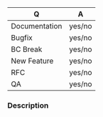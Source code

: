 <!--
Fill in the relevant information below to help triage your issue.

Assuming the current release is 1.5.0, the next patch release is 1.5.1, the next minor is 1.6.0 and the next major is 2.0.0, The Current release branch will be `1.5.x`, the next minor branch will be `1.6.x`, and the next major branch will be `2.0.x`

Pick the target branch based on the following criteria:
  * Documentation improvement: Current release branch 1.5.x
  * Bugfix: Current release branch 1.5.x
  * QA improvement (additional tests, CS fixes, etc.) that does not change code
    behavior: Next minor 1.6.x
  * New feature, or refactor of existing code: Next minor 1.6.x
  * Backwards incompatible features and refactoring: Next major 2.0.x

You MUST provide a signoff in your commits for us to be able to accept your
patch; you can do this by providing either the --signoff or -s flag when using
"git commit". Please see the project contributing guide and
https://developercertificate.org for details.
-->

<!-- Answer yes OR no in the table below -->
|    Q          | A      |
|-------------- |--------|
| Documentation | yes/no |
| Bugfix        | yes/no |
| BC Break      | yes/no |
| New Feature   | yes/no |
| RFC           | yes/no |
| QA            | yes/no |

### Description

<!--

Tell us about why this change is necessary:
- Are you fixing a bug or providing a failing unit test to demonstrate a bug?
  - How do you reproduce it?
  - What did you expect to happen?
  - What actually happened?
  - TARGET THE CURRENT RELEASE BRANCH

- Are you adding documentation?
  - TARGET THE CURRENT RELEASE BRANCH

- Are you providing a QA improvement (additional tests, CS fixes, etc.) that
  does not change behavior?
  - Explain why the changes are necessary
  - TARGET THE NEXT MINOR BRANCH

- Are you fixing a BC Break?
  - How do you reproduce it?
  - What was the previous behavior?
  - What is the current behavior?
  - TARGET THE CURRENT RELEASE BRANCH

- Are you adding something the library currently does not support?
  - Why should it be added?
  - What will it enable?
  - How will the code be used?
  - TARGET THE NEXT MINOR BRANCH OR THE NEXT MAJOR IF BC WILL BE BROKEN

- Are you refactoring code?
  - Why do you feel the refactor is necessary?
  - What types of refactoring are you doing?
  - TARGET THE NEXT MINOR BRANCH OR THE NEXT MAJOR IF BC WILL BE BROKEN
-->

